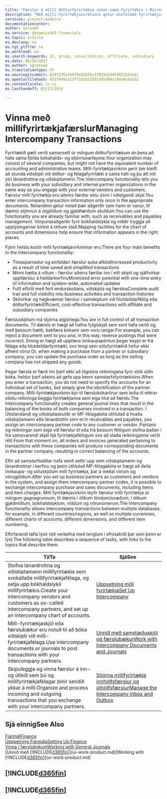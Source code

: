 ```yaml
---
title: "Færslur á milli dótturfyrirtækja innan sama fyrirtækis | Microsoft Docs"
description: "Með milli-fyrirtækjavirkninni getur einfaldað fyrirtækjaferli og færslur á milli dótturfyrirtækja innan sama fyrirtækis."
services: project-madeira
documentationcenter: 
author: SorenGP
ms.service: dynamics365-financials
ms.topic: article
ms.devlang: na
ms.tgt_pltfrm: na
ms.workload: na
ms.search.keywords: IC, group, consolidation, affiliate, subsidiary
ms.date: 06/20/2017
ms.author: sgroespe
ms.translationtype: HT
ms.sourcegitcommit: b34f276a764f0e828fbc1f015429df9852242a4c
ms.openlocfilehash: 0537940a323ff102552551a95d99cc9da8c6da52
ms.contentlocale: is-is
ms.lasthandoff: 03/22/2018

---
```

# <a name="managing-intercompany-transactions"></a><span data-ttu-id="73d1a-103">Vinna með millifyrirtækjafærslur</span><span class="sxs-lookup"><span data-stu-id="73d1a-103">Managing Intercompany Transactions</span></span>
<span data-ttu-id="73d1a-104">Fyrirtækið gæti verið samansett úr mörgum dótturfyrirtækum án þess að hafa sama fjölda bókahalds- og stjórnunarteyma.</span><span class="sxs-lookup"><span data-stu-id="73d1a-104">Your organization may consist of several companies, but might not have the equivalent number of accounting and administrative teams.</span></span> <span data-ttu-id="73d1a-105">Milli-fyrirtækjavirknin gerir þér kleift að stunda viðskipti við dóttur- og félagafyrirtæki á sama hátt og þú átt við ytri lánardrottna og viðskiptamenn.</span><span class="sxs-lookup"><span data-stu-id="73d1a-105">The Intercompany functionality lets you do business with your subsidiary and internal partner organizations in the same way as you engage with your external vendors and customers.</span></span> <span data-ttu-id="73d1a-106">Færslur milli fyrirtækja eru aðeins færðar einu sinni í viðeigandi skjal.</span><span class="sxs-lookup"><span data-stu-id="73d1a-106">You enter intercompany transaction information only once in the appropriate documents.</span></span> <span data-ttu-id="73d1a-107">Notandinn getur notað þær aðgerðir sem hann er vanur, til dæmis stjórnun á útgjöldum og gjaldfærðum skuldum.</span><span class="sxs-lookup"><span data-stu-id="73d1a-107">You can use the functionality you are already familiar with, such as receivables and payables management.</span></span> <span data-ttu-id="73d1a-108">Vörpunaraðgerðir fyrir bókhaldslykla og víddir tryggja að upplýsingarnar birtist á réttum stað.</span><span class="sxs-lookup"><span data-stu-id="73d1a-108">Mapping facilities for the chart of accounts and dimensions help ensure that information appears in the right places.</span></span>  

<span data-ttu-id="73d1a-109">Fjórir helstu kostir milli fyrirtækjavirkninnar eru:</span><span class="sxs-lookup"><span data-stu-id="73d1a-109">There are four main benefits to the Intercompany functionality:</span></span>  

- <span data-ttu-id="73d1a-110">Tímasparnaður og einfaldari færslur auka afköst</span><span class="sxs-lookup"><span data-stu-id="73d1a-110">Increased productivity as a result of time saved and simplified transactions</span></span>  
- <span data-ttu-id="73d1a-111">Minni hætta á villum - færslur aðeins færðar inn í eitt skipti og sjálfvirkar uppfærslur á heildarkerfinu</span><span class="sxs-lookup"><span data-stu-id="73d1a-111">Minimized error potential with one-time entry of information and system-wide, automated updates</span></span>  
- <span data-ttu-id="73d1a-112">Fullt eftirlit með ferli endurskoðana, viðskipta og færslna</span><span class="sxs-lookup"><span data-stu-id="73d1a-112">Complete audit trail and full visibility into business activities and transaction histories</span></span>  
- <span data-ttu-id="73d1a-113">Skilvirkar og hagkvæmar færslur í samskiptum við hlutdeildarfélög eða dótturfyrirtæki</span><span class="sxs-lookup"><span data-stu-id="73d1a-113">Efficient, cost-effective transactions with affiliate and subsidiary companies</span></span>  

<span data-ttu-id="73d1a-114">Færsluskjölum má stjórna algjörlega.</span><span class="sxs-lookup"><span data-stu-id="73d1a-114">You are in full control of all transaction documents.</span></span> <span data-ttu-id="73d1a-115">Til dæmis er hægt að hafna fylgiskjali sem sent hafa verið og, með þessum hætti, bakfæra bókanir sem voru rangar.</span><span class="sxs-lookup"><span data-stu-id="73d1a-115">For example, you can reject a document sent to you and, in this way, reverse postings that were incorrect.</span></span> <span data-ttu-id="73d1a-116">Einnig er hægt að uppfæra innkaupapöntun þegar keypt er frá félaga eða hlutdeildarfyrirtæki, svo lengi sem sölufyrirtækið hefur ekki afhent vörur.</span><span class="sxs-lookup"><span data-stu-id="73d1a-116">Or, when making a purchase from a partner or subsidiary company, you can update the purchase order as long as the selling company has not shipped any goods.</span></span>  

<span data-ttu-id="73d1a-117">Þegar færsla er færð inn þarf ekki að tilgreina reikningana fyrir stök söfn bóka, heldur þarf aðeins að gefa upp kenni samstarfsfyrirtækisins.</span><span class="sxs-lookup"><span data-stu-id="73d1a-117">When you enter a transaction, you do not need to specify the accounts for an individual set of books, but simply give the identification of the partner company.</span></span> <span data-ttu-id="73d1a-118">Milli-fyrirtækjavirknin býr til færslubókarlínur sem leiða til réttrar stöðu reikninga beggja fyrirtækjanna sem eiga hlut að færslu.</span><span class="sxs-lookup"><span data-stu-id="73d1a-118">The Intercompany functionality creates general journal lines that result in the balancing of the books of both companies involved in a transaction.</span></span> <span data-ttu-id="73d1a-119">Í Útistandandi og viðskiptaskuldir er MF-félagakóta úthlutað á hvaða viðskiptamann eða lánardrottin sem er.</span><span class="sxs-lookup"><span data-stu-id="73d1a-119">In receivables and payables, you assign an intercompany partner code to any customer or vendor.</span></span> <span data-ttu-id="73d1a-120">Pantanir og reikningar sem eiga við færslur til eða frá þessum félögum stofna þaðan í frá samsvarandi skjöl hjá fyrirtækjafélögum svo að staða reikninganna verði rétt.</span><span class="sxs-lookup"><span data-stu-id="73d1a-120">From that moment on, all orders and invoices generated pertaining to transactions with these companies will produce corresponding documents in the partner company, resulting in correct balancing of the accounts.</span></span>  

 <span data-ttu-id="73d1a-121">Eftir að samstarfsaðilar hafa verið settir upp sem viðskiptamenn og lánardrottnar í kerfinu og þeim úthlutað MF-félagakóta er hægt að deila innkaupa- og söluskjölum milli fyrirtækja, þar á meðal vörum og vörugjöldum.</span><span class="sxs-lookup"><span data-stu-id="73d1a-121">After you set up business partners as customers and vendors in the system, and assign them intercompany partner codes, it is possible to exchange intercompany purchase and sales documents, including items and item charges.</span></span> <span data-ttu-id="73d1a-122">Milli fyrirtækjavirknin leyfir færslur milli fyrirtækja úr mörgum gagnagrunnum, til dæmis í ólíkum löndum/svæðum, í ólíkum gjaldmiðlum, bókhaldslyklum, víddum og vörunúmerum.</span><span class="sxs-lookup"><span data-stu-id="73d1a-122">The Intercompany functionality allows intercompany transactions between multiple databases, for example, in different countries/regions, as well as multiple currencies, different charts of accounts, different dimensions, and different item numbering.</span></span>  

<span data-ttu-id="73d1a-123">Eftirfarandi tafla lýsir röð verkefna með tenglum í efnisatriði þar sem þeim er lýst.</span><span class="sxs-lookup"><span data-stu-id="73d1a-123">The following table describes a sequence of tasks, with links to the topics that describe them.</span></span>

 |<span data-ttu-id="73d1a-124">Til</span><span class="sxs-lookup"><span data-stu-id="73d1a-124">To</span></span> |<span data-ttu-id="73d1a-125">Sjá</span><span class="sxs-lookup"><span data-stu-id="73d1a-125">See</span></span>|
 |---|---|
 |<span data-ttu-id="73d1a-126">Stofna lánardrottna og viðskiptamenn millifyrirtækis sem svokallaða millifyrirtækjafélaga, og setja upp bókhaldslykil millifyrirtækis.</span><span class="sxs-lookup"><span data-stu-id="73d1a-126">Create your intercompany vendors and customers as so-called intercompany partners, and set up an intercompany chart of accounts.</span></span>|[<span data-ttu-id="73d1a-127">Uppsetning milli fyrirtækja</span><span class="sxs-lookup"><span data-stu-id="73d1a-127">Set Up Intercompany</span></span>](intercompany-how-setup.md)|
 |<span data-ttu-id="73d1a-128">Milli-fyrirtækjaskjöl eða færslubækur eru notuð til að bóka viðskipti við milli-fyrirtækjafélaga.</span><span class="sxs-lookup"><span data-stu-id="73d1a-128">Use intercompany documents or journals to post transactions with your intercompany partners.</span></span>|[<span data-ttu-id="73d1a-129">Unnið með samstæðuskjöl og færslubækur</span><span class="sxs-lookup"><span data-stu-id="73d1a-129">Work with Intercompany Documents and Journals</span></span>](intercompany-how-work-documents-journals.md)|
 |<span data-ttu-id="73d1a-130">Skipuleggja og vinna færslur á inn- og útleið sem þú og millifyrirtækjafélagar þínir sendið ykkar á milli.</span><span class="sxs-lookup"><span data-stu-id="73d1a-130">Organize and process incoming and outgoing transactions that you exchange with your intercompany partners.</span></span>|[<span data-ttu-id="73d1a-131">Stjórna millifyrirtækja innhólfsfærslur og úthólfsfærslur</span><span class="sxs-lookup"><span data-stu-id="73d1a-131">Manage the Intercompany Inbox and Outbox</span></span>](intercompany-how-manage-intercompany-inbox.md)|

## <a name="see-also"></a><span data-ttu-id="73d1a-132">Sjá einnig</span><span class="sxs-lookup"><span data-stu-id="73d1a-132">See Also</span></span>
[<span data-ttu-id="73d1a-133">Fjármál</span><span class="sxs-lookup"><span data-stu-id="73d1a-133">Finance</span></span>](finance.md)  
[<span data-ttu-id="73d1a-134">Uppsetning Fjármála</span><span class="sxs-lookup"><span data-stu-id="73d1a-134">Setting Up Finance</span></span>](finance-setup-finance.md)  
[<span data-ttu-id="73d1a-135">Vinna í færslubókum</span><span class="sxs-lookup"><span data-stu-id="73d1a-135">Working with General Journals</span></span>](ui-work-general-journals.md)  
<span data-ttu-id="73d1a-136">[Unnið með [!INCLUDE[d365fin](includes/d365fin_md.md)]](ui-work-product.md)</span><span class="sxs-lookup"><span data-stu-id="73d1a-136">[Working with [!INCLUDE[d365fin](includes/d365fin_md.md)]](ui-work-product.md)</span></span>

## [!INCLUDE[d365fin](includes/free_trial_md.md)]  
## [!INCLUDE[d365fin](includes/training_link_md.md)]

